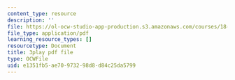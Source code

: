 ```yaml
---
content_type: resource
description: ''
file: https://ol-ocw-studio-app-production.s3.amazonaws.com/courses/18-03sc-differential-equations-fall-2011/e1351fb5ae70973298d8d84c25da5799_z-meBrqcy_I.pdf
file_type: application/pdf
learning_resource_types: []
resourcetype: Document
title: 3play pdf file
type: OCWFile
uid: e1351fb5-ae70-9732-98d8-d84c25da5799
---
```

